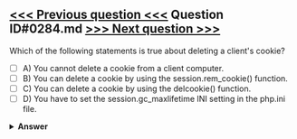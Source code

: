 [<<< Previous question <<<](0283.md)   Question ID#0284.md   [>>> Next question >>>](0285.md)
---

Which of the following statements is true about deleting a client's cookie?

- [ ] A) You cannot delete a cookie from a client computer.
- [ ] B) You can delete a cookie by using the session.rem_cookie() function.
- [ ] C) You can delete a cookie by using the delcookie() function.
- [ ] D) You have to set the session.gc_maxlifetime INI setting in the php.ini file.

<details><summary><b>Answer</b></summary>
<p>
  Answer: <strong>A</strong>
</p>
</details>
